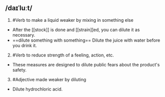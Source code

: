 ## /daɪˈluːt/  
1. #Verb 
to make a liquid weaker by mixing in something else

- After the [[stock]] is done and [[strain]]ed, you can dilute it as necessary.
- ==dilute something with something==
Dilute the juice with water before you drink it.

2. #Verb
to reduce strength of a feeling, action, etc.

- These measures are designed to dilute public fears about the product's safety.

3. #Adjective 
made weaker by diluting

- Dilute hydrochloric acid.